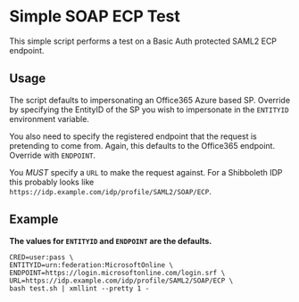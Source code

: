 Simple SOAP ECP Test
====================

This simple script performs a test on a Basic Auth protected SAML2 ECP endpoint.

Usage
-----

The script defaults to impersonating an Office365 Azure based SP. Override by specifying the EntityID of the SP you wish to impersonate in the ```ENTITYID``` environment variable.

You also need to specify the registered endpoint that the request is pretending to come from. Again, this defaults to the Office365 endpoint. Override with ```ENDPOINT```.

You *MUST* specify a ```URL``` to make the request against. For a Shibboleth IDP this probably looks like ```https://idp.example.com/idp/profile/SAML2/SOAP/ECP```.

Example
-------

**The values for ```ENTITYID``` and ```ENDPOINT``` are the defaults.**

```
CRED=user:pass \
ENTITYID=urn:federation:MicrosoftOnline \
ENDPOINT=https://login.microsoftonline.com/login.srf \
URL=https://idp.example.com/idp/profile/SAML2/SOAP/ECP \
bash test.sh | xmllint --pretty 1 -
```


